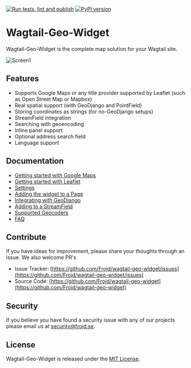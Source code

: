 [![Run tests, lint and publish](https://github.com/Frojd/wagtail-geo-widget/actions/workflows/main.yml/badge.svg)](https://github.com/Frojd/wagtail-geo-widget/actions/workflows/main.yml) [![PyPI version](https://badge.fury.io/py/wagtailgeowidget.svg)](https://badge.fury.io/py/wagtailgeowidget)

# Wagtail-Geo-Widget

Wagtail-Geo-Widget is the complete map solution for your Wagtail site.

![Screen1](https://raw.githubusercontent.com/frojd/wagtail-geo-widget/develop/img/screen1.png)


## Features

- Supports Google Maps or any title provider supported by Leaflet (such as Open Street Map or Mapbox)
- Real spatial support (with GeoDjango and PointField)
- Storing coordinates as strings (for no-GeoDjango setups)
- StreamField integration
- Searching with geoencoding
- Inline panel support
- Optional address search field
- Language support


## Documentation

- [Getting started with Google Maps](./docs/getting-started-with-google-maps.md)
- [Getting started with Leaflet](./docs/getting-started-with-leaflet.md)
- [Settings](./docs/settings.md)
- [Adding the widget to a Page](./docs/adding-to-a-page.md)
- [Integrating with GeoDjango](./docs/integrating-with-geodjango.md)
- [Adding to a StreamField](./docs/adding-to-a-streamfield.md)
- [Supported Geocoders](./docs/supported-geocoders.md)
- [FAQ](./docs/faq.md)


## Contribute

If you have ideas for improvement, please share your thoughts through an issue. We also welcome PR's

- Issue Tracker: [https://github.com/Frojd/wagtail-geo-widget/issues](https://github.com/Frojd/wagtail-geo-widget/issues)
- Source Code: [https://github.com/Frojd/wagtail-geo-widget](https://github.com/Frojd/wagtail-geo-widget)


## Security

If you believe you have found a security issue with any of our projects please email us at [security@frojd.se](security@frojd.se).


## License

Wagtail-Geo-Widget is released under the [MIT License](http://www.opensource.org/licenses/MIT).
